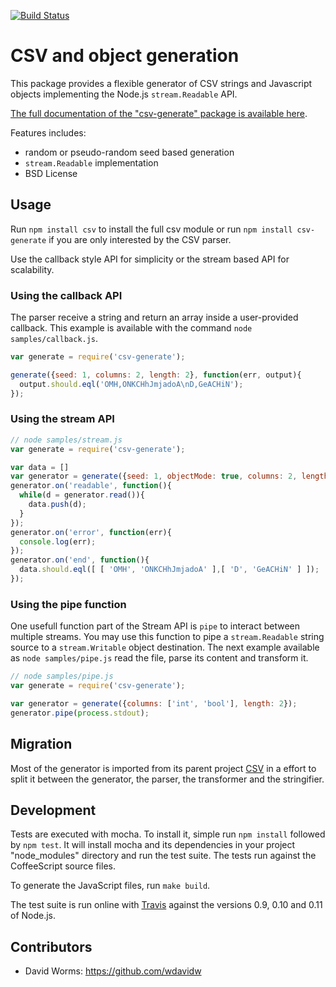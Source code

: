 [![Build Status](https://secure.travis-ci.org/wdavidw/node-csv-generate.png)](http://travis-ci.org/wdavidw/node-csv-generate)

CSV and object generation
=========================

This package provides a flexible generator of CSV strings and Javascript objects
implementing the Node.js `stream.Readable` API.

[The full documentation of the "csv-generate" package is available here][home].

Features includes:

*   random or pseudo-random seed based generation
*   `stream.Readable` implementation
*   BSD License

Usage
-----

Run `npm install csv` to install the full csv module or run 
`npm install csv-generate` if you are only interested by the CSV parser.

Use the callback style API for simplicity or the stream based API for 
scalability.

### Using the callback API

The parser receive a string and return an array inside a user-provided 
callback. This example is available with the command `node samples/callback.js`.

```javascript
var generate = require('csv-generate');

generate({seed: 1, columns: 2, length: 2}, function(err, output){
  output.should.eql('OMH,ONKCHhJmjadoA\nD,GeACHiN');
});
```

### Using the stream API
    
```javascript
// node samples/stream.js
var generate = require('csv-generate');

var data = []
var generator = generate({seed: 1, objectMode: true, columns: 2, length: 2});
generator.on('readable', function(){
  while(d = generator.read()){
    data.push(d);
  }
});
generator.on('error', function(err){
  console.log(err);
});
generator.on('end', function(){
  data.should.eql([ [ 'OMH', 'ONKCHhJmjadoA' ],[ 'D', 'GeACHiN' ] ]);
});
```

### Using the pipe function

One usefull function part of the Stream API is `pipe` to interact between 
multiple streams. You may use this function to pipe a `stream.Readable` string 
source to a `stream.Writable` object destination. The next example available as 
`node samples/pipe.js` read the file, parse its content and transform it.

```javascript
// node samples/pipe.js
var generate = require('csv-generate');

var generator = generate({columns: ['int', 'bool'], length: 2});
generator.pipe(process.stdout);
```

Migration
---------

Most of the generator is imported from its parent project [CSV][csv] in a effort 
to split it between the generator, the parser, the transformer and the stringifier.

Development
-----------

Tests are executed with mocha. To install it, simple run `npm install` 
followed by `npm test`. It will install mocha and its dependencies in your 
project "node_modules" directory and run the test suite. The tests run 
against the CoffeeScript source files.

To generate the JavaScript files, run `make build`.

The test suite is run online with [Travis][travis] against the versions 
0.9, 0.10 and 0.11 of Node.js.

Contributors
------------

*   David Worms: <https://github.com/wdavidw>

[home]: http://csv.adaltas.com/generate/
[csv]: https://github.com/wdavidw/node-csv
[travis]: https://travis-ci.org/#!/wdavidw/node-csv-generate
